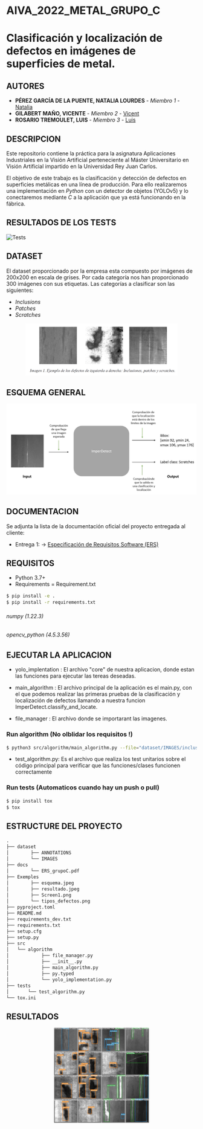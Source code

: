 # AIVA_2022_METAL_GRUPO_C
# Clasificación y localización de defectos en imágenes de superficies de metal.


## AUTORES

* **PÉREZ GARCÍA DE LA PUENTE, NATALIA LOURDES** - *Miembro 1* - [Natalia](https://github.com/natalialperez)
* **GILABERT MAÑO, VICENTE** - *Miembro 2* - [Vicent](https://github.com/vgilabert94)
* **ROSARIO TREMOULET, LUIS** - *Miembro 3* - [Luis](https://github.com/Luisrosario2604)


## DESCRIPCION
Este repositorio contiene la práctica para la asignatura Aplicaciones Industriales en la Visión Artificial perteneciente al Máster Universitario en Visión Artificial impartido en la Universidad Rey Juan Carlos.  

El objetivo de este trabajo es la clasificación y detección de defectos en superficies metálicas en una línea de producción. Para ello realizaremos una implementación en *Python* con un detector de objetos (YOLOv5) y lo conectaremos mediante *C* a la aplicación que ya está funcionando en la fábrica.

## RESULTADOS DE LOS TESTS

![Tests](https://github.com/Luisrosario2604/AIVA_2022_METAL/actions/workflows/tests.yml/badge.svg)

## DATASET
El dataset proporcionado por la empresa esta compuesto por imágenes de 200x200 en escala de grises.
Por cada categoría nos han proporcionado 300 imágenes con sus etiquetas. Las categorías a clasificar son las siguientes:
* *Inclusions*
* *Patches*
* *Scratches*

<p align="center">
	<img src="Exemples/tipos_defectos.png" alt="resultado" width="80%"/>
</p>


## ESQUEMA GENERAL
<p align="center">
	<img src="Exemples/esquema.jpeg" alt="esquema"/>
</p>


## DOCUMENTACION

Se adjunta la lista de la documentación oficial del proyecto entregada al cliente:
* Entrega 1: -> [Especificación de Requisitos Software (ERS)](docs/ERS_grupoC.pdf)


## REQUISITOS

* Python 3.7+
* Requirements = Requirement.txt
```bash
$ pip install -e .
$ pip install -r requirements.txt
```
###### numpy (1.22.3)
###### opencv_python (4.5.3.56)


## EJECUTAR LA APLICACION

* yolo_implentation : El archivo "core" de nuestra aplicacion, donde estan las funciones para ejecutar las tereas deseadas. 

* main_algorithm : El archivo principal de la aplicación es el main.py, con el que podemos realizar las primeras pruebas de la clasificación y localización de defectos llamando a nuestra funcion ImperDetect.classify_and_locate.

* file_manager : El archivo donde se importarant las imagenes.

### Run algorithm (No olblidar los requisitos !)
```bash
$ python3 src/algorithm/main_algorithm.py --file="dataset/IMAGES/inclusion_1.jpg" -s
```

* test_algorithm.py: Es el archivo que realiza los test unitarios sobre el código principal para verificar que las funciones/clases funcionen correctamente 

### Run tests (Automaticos cuando hay un push o pull)
```bash
$ pip install tox
$ tox
```

## ESTRUCTURE DEL PROYECTO

```
.
├── dataset
│        ├── ANNOTATIONS
│        └── IMAGES
├── docs
│        └── ERS_grupoC.pdf
├── Exemples
│        ├── esquema.jpeg
│        ├── resultado.jpeg
│        ├── Screen1.png
│        └── tipos_defectos.png
├── pyproject.toml
├── README.md
├── requirements_dev.txt
├── requirements.txt
├── setup.cfg
├── setup.py
├── src
│   └── algorithm
│            ├── file_manager.py
│            ├── __init__.py
│            ├── main_algorithm.py
│            ├── py.typed
│            └── yolo_implementation.py
├── tests
│       └── test_algorithm.py
└── tox.ini
```


## RESULTADOS 
<p align="center">
	<img src="Exemples/resultado.jpeg" alt="resultado" width="50%"/>
</p>
